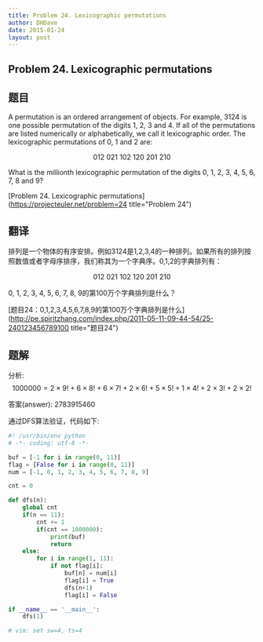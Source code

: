 ```yaml
---
title: Problem 24. Lexicographic permutations
author: DHDave
date: 2015-01-24
layout: post
---
```


Problem 24. Lexicographic permutations
---------------------------------------

## 题目

A permutation is an ordered arrangement of objects. For example, 3124 is one possible permutation of the digits 1, 2, 3 and 4. If all of the permutations are listed numerically or alphabetically, we call it lexicographic order. The lexicographic permutations of 0, 1 and 2 are:

$$ 012\ 021\ 102\ 120\ 201\ 210 $$

What is the millionth lexicographic permutation of the digits 0, 1, 2, 3, 4, 5, 6, 7, 8 and 9?

[Problem 24. Lexicographic permutations](https://projecteuler.net/problem=24 title="Problem 24")

## 翻译

排列是一个物体的有序安排。例如3124是1,2,3,4的一种排列。如果所有的排列按照数值或者字母序排序，我们称其为一个字典序。0,1,2的字典排列有：

$$ 012\ 021\ 102\ 120\ 201\ 210 $$

0, 1, 2, 3, 4, 5, 6, 7, 8, 9的第100万个字典排列是什么？

[题目24：0,1,2,3,4,5,6,7,8,9的第100万个字典排列是什么](http://pe.spiritzhang.com/index.php/2011-05-11-09-44-54/25-240123456789100 title="题目24")

## 题解

分析: $$ 1000000 = 2 \times 9! + 6 \times 8! + 6 \times 7! + 2 \times 6! + 5 \times 5! + 1 \times 4! + 2 \times 3! + 2 \times 2! $$

答案(answer): 2783915460

通过DFS算法验证，代码如下:

```python
#! /usr/bin/env python
# -*- coding: utf-8 -*-

buf = [-1 for i in range(0, 11)]
flag = [False for i in range(0, 11)]
num = [-1, 0, 1, 2, 3, 4, 5, 6, 7, 8, 9]

cnt = 0

def dfs(n):
    global cnt
    if(n == 11):
        cnt += 1
        if(cnt == 1000000):
            print(buf)
            return
    else:
        for i in range(1, 11):
            if not flag[i]:
                buf[n] = num[i]
                flag[i] = True
                dfs(n+1)
                flag[i] = False

if __name__ == '__main__':
    dfs(1)

# vim: set sw=4, ts=4
```
